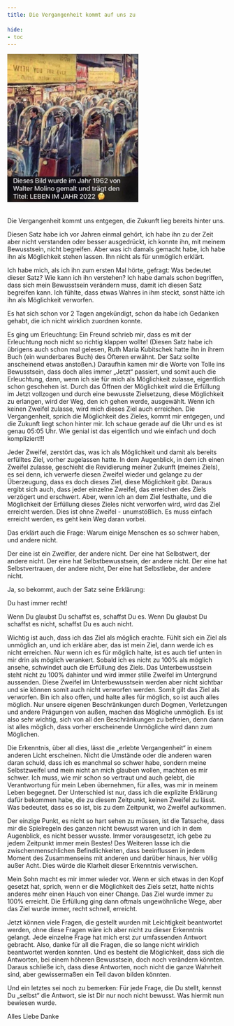 ```yaml
---
title: Die Vergangenheit kommt auf uns zu

hide:
- toc
---
```


<style>
img {
  width: 300px;
  max-width: 99%
}
</style>

![](../img/Vergangenheit.png)
<br><br>





Die Vergangenheit kommt uns entgegen,
die Zukunft lieg bereits hinter uns.

Diesen Satz habe ich vor Jahren einmal gehört, ich habe ihn zu der Zeit aber nicht verstanden oder besser ausgedrückt, ich konnte ihn, mit meinem Bewusstsein, nicht begreifen.
Aber was ich damals gemacht habe, ich habe ihn als Möglichkeit stehen lassen. Ihn nicht als für unmöglich erklärt.

Ich habe mich, als ich ihn zum ersten Mal hörte, gefragt: Was bedeutet dieser Satz? Wie kann ich ihn verstehen? Ich habe damals schon begriffen, dass sich mein Bewusstsein verändern muss, damit ich diesen Satz begreifen kann.
Ich fühlte, dass etwas Wahres in ihm steckt, sonst hätte ich ihn als Möglichkeit verworfen.

Es hat sich schon vor 2 Tagen angekündigt, schon da habe ich Gedanken gehabt, die ich nicht wirklich zuordnen konnte.

Es ging um Erleuchtung: Ein Freund schrieb mir, dass es mit der Erleuchtung noch nicht so richtig klappen wollte!
(Diesen Satz habe ich übrigens auch schon mal gelesen, Ruth Maria Kubitschek hatte ihn in ihrem Buch (ein wunderbares Buch) des Öfteren erwähnt. Der Satz sollte anscheinend etwas anstoßen.)
Daraufhin kamen mir die Worte von Tolle ins Bewusstsein, dass doch alles immer „Jetzt“ passiert, und somit auch die Erleuchtung, dann, wenn ich sie für mich als Möglichkeit zulasse, eigentlich schon geschehen ist. Durch das Öffnen der Möglichkeit wird die Erfüllung im Jetzt vollzogen und durch eine bewusste Zielsetzung, diese Möglichkeit zu erlangen, wird der Weg, den ich gehen werde, ausgewählt.
Wenn ich keinen Zweifel zulasse, wird mich dieses Ziel auch erreichen. Die Vergangenheit, sprich die Möglichkeit des Zieles, kommt mir entgegen, und die Zukunft liegt schon hinter mir. Ich schaue gerade auf die Uhr und es ist genau 05:05 Uhr.
Wie genial ist das eigentlich und wie einfach und doch kompliziert!!!

Jeder Zweifel, zerstört das, was ich als Möglichkeit und damit als bereits erfülltes Ziel, vorher zugelassen hatte.
In dem Augenblick, in dem ich einen Zweifel zulasse, geschieht die Revidierung meiner Zukunft (meines Ziels), es sei denn, ich verwerfe diesen Zweifel wieder und gelange zu der Überzeugung, dass es doch dieses Ziel, diese Möglichkeit gibt.
Daraus ergibt sich auch, dass jeder einzelne Zweifel, das erreichen des Ziels verzögert und erschwert. Aber, wenn ich an dem Ziel festhalte, und die Möglichkeit der Erfüllung dieses Zieles nicht verworfen wird, wird das Ziel erreicht werden. Dies ist ohne Zweifel - unumstößlich. Es muss einfach erreicht werden, es geht kein Weg daran vorbei.



Das erklärt auch die Frage: Warum einige Menschen es so schwer haben, und andere nicht.

Der eine ist ein Zweifler, der andere nicht.
Der eine hat Selbstwert, der andere nicht.
Der eine hat Selbstbewusstsein, der andere nicht.
Der eine hat Selbstvertrauen, der andere nicht,
Der eine hat Selbstliebe, der andere nicht.

Ja, so bekommt, auch der Satz seine Erklärung:

Du hast immer recht!

Wenn Du glaubst Du schaffst es, schaffst Du es.
Wenn Du glaubst Du schaffst es nicht, schaffst Du es auch nicht.

Wichtig ist auch, dass ich das Ziel als möglich erachte. Fühlt sich ein Ziel als unmöglich an, und ich erkläre aber, das ist mein Ziel, dann werde ich es nicht erreichen. Nur wenn ich es für möglich halte, ist es auch tief unten in mir drin als möglich verankert.
Sobald ich es nicht zu 100% als möglich ansehe, schwindet auch die Erfüllung des Ziels. Das Unterbewusstsein steht nicht zu 100% dahinter und wird immer stille Zweifel im Untergrund aussenden. Diese Zweifel im Unterbewusstsein werden aber nicht sichtbar und sie können somit auch nicht verworfen werden. Somit gilt das Ziel als verworfen.
Bin ich also offen, und halte alles für möglich, so ist auch alles möglich. Nur unsere eigenen Beschränkungen durch Dogmen, Verletzungen und andere Prägungen von außen, machen das Mögliche unmöglich.
Es ist also sehr wichtig, sich von all den Beschränkungen zu befreien, denn dann ist alles möglich, dass vorher erscheinende Unmögliche wird dann zum Möglichen.

Die Erkenntnis, über all dies, lässt die „erlebte Vergangenheit“ in einem anderen Licht erscheinen. Nicht die Umstände oder die anderen waren daran schuld, dass ich es manchmal so schwer habe, sondern meine Selbstzweifel und mein nicht an mich glauben wollen, machten es mir schwer. Ich muss, wie mir schon so vertraut und auch gelebt, die Verantwortung für mein Leben übernehmen, für alles, was mir in meinem Leben begegnet. Der Unterschied ist nur, dass ich die explizite Erklärung dafür bekommen habe, die zu diesem Zeitpunkt, keinen Zweifel zu lässt. Was bedeutet, dass es so ist, bis zu dem Zeitpunkt, wo Zweifel aufkommen.

Der einzige Punkt, es nicht so hart sehen zu müssen, ist die Tatsache, dass mir die Spielregeln des ganzen nicht bewusst waren und ich in dem Augenblick, es nicht besser wusste. Immer vorausgesetzt, ich gebe zu jedem Zeitpunkt immer mein Bestes!
Des Weiteren lasse ich die zwischenmenschlichen Befindlichkeiten, dass beeinflussen in jedem Moment des Zusammenseins mit anderen und darüber hinaus, hier völlig außer Acht. Dies würde die Klarheit dieser Erkenntnis verwischen.

Mein Sohn macht es mir immer wieder vor. Wenn er sich etwas in den Kopf gesetzt hat, sprich, wenn er die Möglichkeit des Ziels setzt, hatte nichts anderes mehr einen Hauch von einer Change. Das Ziel wurde immer zu 100% erreicht. Die Erfüllung ging dann oftmals ungewöhnliche Wege, aber das Ziel wurde immer, recht schnell, erreicht.

Jetzt können viele Fragen, die gestellt wurden mit Leichtigkeit beantwortet werden, ohne diese Fragen wäre ich aber nicht zu dieser Erkenntnis gelangt.
Jede einzelne Frage hat mich erst zur umfassenden Antwort gebracht.
Also, danke für all die Fragen, die so lange nicht wirklich beantwortet werden konnten. Und es besteht die Möglichkeit, dass sich die Antworten, bei einem höheren Bewusstsein, doch noch verändern könnten.
Daraus schließe ich, dass diese Antworten, noch nicht die ganze Wahrheit sind, aber gewissermaßen ein Teil davon bilden könnten.

Und ein letztes sei noch zu bemerken: Für jede Frage, die Du stellt, kennst Du „selbst“ die Antwort, sie ist Dir nur noch nicht bewusst.
Was hiermit nun bewiesen wurde.


Alles Liebe
Danke

